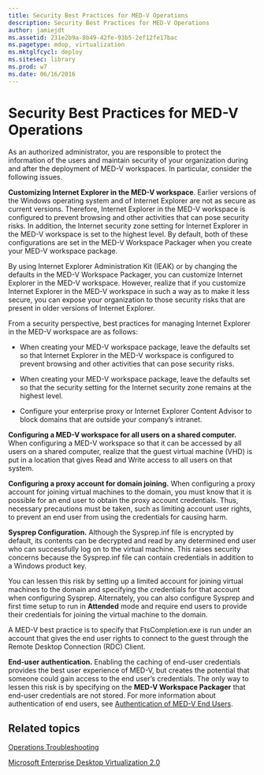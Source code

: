 ```yaml
---
title: Security Best Practices for MED-V Operations
description: Security Best Practices for MED-V Operations
author: jamiejdt
ms.assetid: 231e2b9a-8b49-42fe-93b5-2ef12fe17bac
ms.pagetype: mdop, virtualization
ms.mktglfcycl: deploy
ms.sitesec: library
ms.prod: w7
ms.date: 06/16/2016
---
```



# Security Best Practices for MED-V Operations


As an authorized administrator, you are responsible to protect the information of the users and maintain security of your organization during and after the deployment of MED-V workspaces. In particular, consider the following issues.

**Customizing Internet Explorer in the MED-V workspace**. Earlier versions of the Windows operating system and of Internet Explorer are not as secure as current versions. Therefore, Internet Explorer in the MED-V workspace is configured to prevent browsing and other activities that can pose security risks. In addition, the Internet security zone setting for Internet Explorer in the MED-V workspace is set to the highest level. By default, both of these configurations are set in the MED-V Workspace Packager when you create your MED-V workspace package.

By using Internet Explorer Administration Kit (IEAK) or by changing the defaults in the MED-V Workspace Packager, you can customize Internet Explorer in the MED-V workspace. However, realize that if you customize Internet Explorer in the MED-V workspace in such a way as to make it less secure, you can expose your organization to those security risks that are present in older versions of Internet Explorer.

From a security perspective, best practices for managing Internet Explorer in the MED-V workspace are as follows:

-   When creating your MED-V workspace package, leave the defaults set so that Internet Explorer in the MED-V workspace is configured to prevent browsing and other activities that can pose security risks.

-   When creating your MED-V workspace package, leave the defaults set so that the security setting for the Internet security zone remains at the highest level.

-   Configure your enterprise proxy or Internet Explorer Content Advisor to block domains that are outside your company’s intranet.

**Configuring a MED-V workspace for all users on a shared computer.** When configuring a MED-V workspace so that it can be accessed by all users on a shared computer, realize that the guest virtual machine (VHD) is put in a location that gives Read and Write access to all users on that system.

**Configuring a proxy account for domain joining.** When configuring a proxy account for joining virtual machines to the domain, you must know that it is possible for an end user to obtain the proxy account credentials. Thus, necessary precautions must be taken, such as limiting account user rights, to prevent an end user from using the credentials for causing harm.

**Sysprep Configuration.** Although the Sysprep.inf file is encrypted by default, its contents can be decrypted and read by any determined end user who can successfully log on to the virtual machine. This raises security concerns because the Sysprep.inf file can contain credentials in addition to a Windows product key.

You can lessen this risk by setting up a limited account for joining virtual machines to the domain and specifying the credentials for that account when configuring Sysprep. Alternately, you can also configure Sysprep and first time setup to run in **Attended** mode and require end users to provide their credentials for joining the virtual machine to the domain.

A MED-V best practice is to specify that FtsCompletion.exe is run under an account that gives the end user rights to connect to the guest through the Remote Desktop Connection (RDC) Client.

**End-user authentication.** Enabling the caching of end-user credentials provides the best user experience of MED-V, but creates the potential that someone could gain access to the end user’s credentials. The only way to lessen this risk is by specifying on the **MED-V Workspace Packager** that end-user credentials are not stored. For more information about authentication of end users, see [Authentication of MED-V End Users](authentication-of-med-v-end-users.md).

## Related topics


[Operations Troubleshooting](operations-troubleshooting-medv2.md)

[Microsoft Enterprise Desktop Virtualization 2.0](index.md)

 

 





